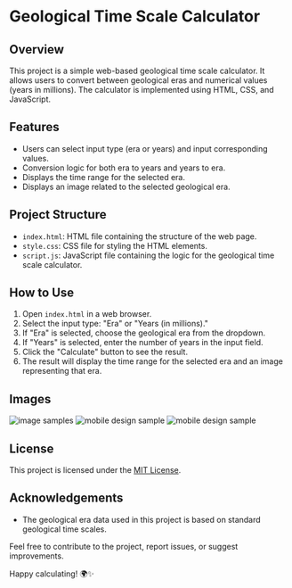 
# Geological Time Scale Calculator

## Overview

This project is a simple web-based geological time scale calculator. It allows users to convert between geological eras and numerical values (years in millions). The calculator is implemented using HTML, CSS, and JavaScript.

## Features

- Users can select input type (era or years) and input corresponding values.
- Conversion logic for both era to years and years to era.
- Displays the time range for the selected era.
- Displays an image related to the selected geological era.

## Project Structure

- `index.html`: HTML file containing the structure of the web page.
- `style.css`: CSS file for styling the HTML elements.
- `script.js`: JavaScript file containing the logic for the geological time scale calculator.

## How to Use

1. Open `index.html` in a web browser.
2. Select the input type: "Era" or "Years (in millions)."
3. If "Era" is selected, choose the geological era from the dropdown.
4. If "Years" is selected, enter the number of years in the input field.
5. Click the "Calculate" button to see the result.
6. The result will display the time range for the selected era and an image representing that era.

## Images
![image samples](https://github.com/Esther-Matthew/GTScalculator/blob/main/sample%20designs/website%20design.png)
![mobile design sample](https://github.com/Esther-Matthew/GTScalculator/blob/main/sample%20designs/mobile%20view.png)
![mobile design sample](https://github.com/Esther-Matthew/GTScalculator/blob/main/sample%20designs/mobiledesign.png)
## License

This project is licensed under the [MIT License](LICENSE).

## Acknowledgements

- The geological era data used in this project is based on standard geological time scales.

Feel free to contribute to the project, report issues, or suggest improvements.

Happy calculating! 🌍✨

<!--
**Esther-Matthew/Esther-Matthew** is a ✨ _special_ ✨ repository because its `README.md` (this file) appears on your GitHub profile.

Here are some ideas to get you started:

- 🔭 I’m currently working on ...
- 🌱 I’m currently learning ...
- 👯 I’m looking to collaborate on ...
- 🤔 I’m looking for help with ...
- 💬 Ask me about ...
- 📫 How to reach me: ...
- 😄 Pronouns: ...
- ⚡ Fun fact: ...
-->
